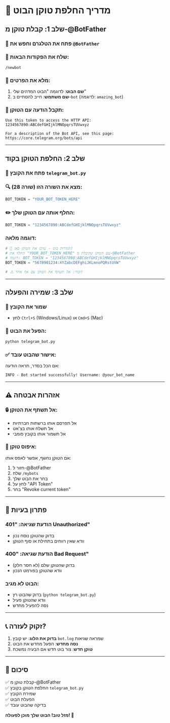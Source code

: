# 🔑 מדריך החלפת טוקן הבוט

## שלב 1: קבלת טוקן מ-@BotFather

### 📱 פתח את הטלגרם וחפש את `@BotFather`

### 💬 שלח את הפקודות הבאות:
```
/newbot
```

### 📝 מלא את הפרטים:
1. **שם הבוט**: לדוגמה "הבוט המדהים שלי"
2. **שם משתמש**: חייב להסתיים ב-`bot` (לדוגמה: `amazing_bot`)

### 🎉 תקבל הודעה עם הטוקן:
```
Use this token to access the HTTP API:
1234567890:ABCdefGHIjklMNOpqrsTUVwxyz

For a description of the Bot API, see this page:
https://core.telegram.org/bots/api
```

---

## שלב 2: החלפת הטוקן בקוד

### 📄 פתח את הקובץ `telegram_bot.py`

### 🔍 מצא את השורה הזו (שורה 28):
```python
BOT_TOKEN = "YOUR_BOT_TOKEN_HERE"
```

### ✏️ החלף אותה עם הטוקן שלך:
```python
BOT_TOKEN = "1234567890:ABCdefGHIjklMNOpqrsTUVwxyz"
```

### דוגמה מלאה:
```python
# 🔑 הגדרות בוט - עדכן את הטוקן כאן!
# החלף את "YOUR_BOT_TOKEN_HERE" עם הטוקן שקיבלת מ-@BotFather
# דוגמה: BOT_TOKEN = "1234567890:ABCdefGHIjklMNOpqrsTUVwxyz"
BOT_TOKEN = "5678901234:XYZabcDEFghiJKLmnoPQRstUVW"

# ⚠️ זכור: אל תשתף את הטוקן עם אף אחד!
```

---

## שלב 3: שמירה והפעלה

### 💾 שמור את הקובץ
- לחץ `Ctrl+S` (Windows/Linux) או `Cmd+S` (Mac)

### 🚀 הפעל את הבוט:
```bash
python telegram_bot.py
```

### ✅ אישור שהבוט עובד:
אם הכל בסדר, תראה הודעה:
```
INFO - Bot started successfully! Username: @your_bot_name
```

---

## ⚠️ אזהרות אבטחה

### 🔒 אל תשתף את הטוקן:
- אל תפרסם אותו ברשתות חברתיות
- אל תשלח אותו בצ'אט
- אל תשמור אותו בקובץ פומבי

### 🔄 איפוס טוקן:
אם הטוקן נחשף, אפשר לאפס אותו:
1. חזור ל-@BotFather
2. שלח `/mybots`
3. בחר את הבוט שלך
4. לחץ על "API Token"
5. בחר "Revoke current token"

---

## 🔧 פתרון בעיות

### הודעת שגיאה: "401 Unauthorized"
- בדוק שהטוקן נוסח נכון
- וודא שאין רווחים בתחילת או סוף הטוקן

### הודעת שגיאה: "400 Bad Request"
- בדוק שהטוקן שלם (לא חסר חלק)
- וודא שהטוקן בפורמט הנכון

### הבוט לא מגיב:
- בדוק שהבוט רץ (`python telegram_bot.py`)
- וודא שהטוקן פעיל
- נסה להפעיל מחדש

---

## 📞 זקוק לעזרה?

1. **בדוק את הלוג**: יש קובץ `bot.log` שמראה שגיאות
2. **נסה מחדש**: הפעל מחדש את הבוט
3. **טוקן חדש**: צור בוט חדש אם הבעיה נמשכת

---

## 🎯 סיכום

✅ קבלת טוקן מ-@BotFather  
✅ החלפת הטוקן בקובץ `telegram_bot.py`  
✅ שמירת הקובץ  
✅ הפעלת הבוט  
✅ בדיקה שהבוט עובד  

**מזל טוב! הבוט שלך מוכן לפעולה! 🎉**
